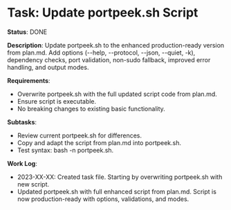 # Task: Update portpeek.sh Script

**Status**: DONE

**Description**: Update portpeek.sh to the enhanced production-ready version from plan.md. Add options (--help, --protocol, --json, --quiet, -k), dependency checks, port validation, non-sudo fallback, improved error handling, and output modes.

**Requirements**:
- Overwrite portpeek.sh with the full updated script code from plan.md.
- Ensure script is executable.
- No breaking changes to existing basic functionality.

**Subtasks**:
- Review current portpeek.sh for differences.
- Copy and adapt the script from plan.md into portpeek.sh.
- Test syntax: bash -n portpeek.sh.

**Work Log**:
- 2023-XX-XX: Created task file. Starting by overwriting portpeek.sh with new script.
- Updated portpeek.sh with full enhanced script from plan.md. Script is now production-ready with options, validations, and modes.